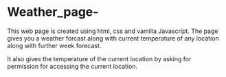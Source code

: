 # Weather_page-

This web page is created using html, css and vamilla Javascript.
The page gives you a weather forcast along with current temperature of any location along with further week forecast.

It also gives the temperature of the current location by asking for permission for accessing the current location.
